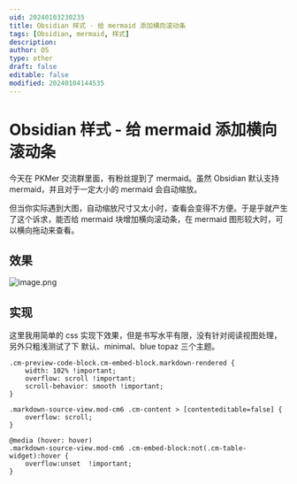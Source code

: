 ```yaml
---
uid: 20240103230235
title: Obsidian 样式 - 给 mermaid 添加横向滚动条
tags: [Obsidian, mermaid, 样式]
description: 
author: OS
type: other
draft: false
editable: false
modified: 20240104144535
---
```


# Obsidian 样式 - 给 mermaid 添加横向滚动条

今天在 PKMer 交流群里面，有粉丝提到了 mermaid。虽然 Obsidian 默认支持 mermaid，并且对于一定大小的 mermaid 会自动缩放。

但当你实际遇到大图，自动缩放尺寸又太小时，查看会变得不方便。于是乎就产生了这个诉求，能否给 mermaid 块增加横向滚动条，在 mermaid 图形较大时，可以横向拖动来查看。

## 效果

![image.png](https://cdn.pkmer.cn/images/20240103230731.png!pkmer)

## 实现

这里我用简单的 css 实现下效果，但是书写水平有限，没有针对阅读视图处理，另外只粗浅测试了下 默认、minimal、blue topaz 三个主题。

```
.cm-preview-code-block.cm-embed-block.markdown-rendered {
	width: 102% !important;
    overflow: scroll !important;
    scroll-behavior: smooth !important;
}

.markdown-source-view.mod-cm6 .cm-content > [contenteditable=false] {
    overflow: scroll;
}

@media (hover: hover)
.markdown-source-view.mod-cm6 .cm-embed-block:not(.cm-table-widget):hover {
	overflow:unset  !important;
}
```